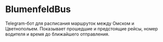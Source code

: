 # BlumenfeldBus
Telegram-бот для расписания маршруток между Омском и Цветнопольем. Показывает прошедшие и предстоящие рейсы, номер водителя и время до ближайшего отправления.
